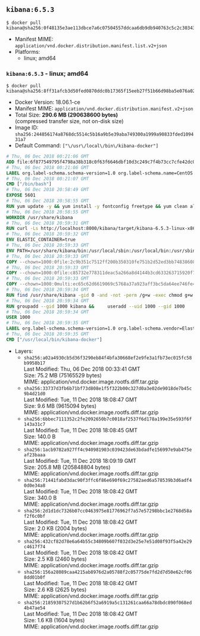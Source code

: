 ## `kibana:6.5.3`

```console
$ docker pull kibana@sha256:0f48135e3ae113dbce7a6c07504557ddcaa6db9db940763c5c2c30343a6691d6
```

-	Manifest MIME: `application/vnd.docker.distribution.manifest.list.v2+json`
-	Platforms:
	-	linux; amd64

### `kibana:6.5.3` - linux; amd64

```console
$ docker pull kibana@sha256:8ff31afcb3d50fed0870ddc0b17365f15eeb27f51b66d98ba5e076a020646482
```

-	Docker Version: 18.06.1-ce
-	Manifest MIME: `application/vnd.docker.distribution.manifest.v2+json`
-	Total Size: **290.6 MB (290638600 bytes)**  
	(compressed transfer size, not on-disk size)
-	Image ID: `sha256:244856174a8768dc5514c5b16a9b5e39aba749300a1999a90833fded109431a7`
-	Default Command: `["\/usr\/local\/bin\/kibana-docker"]`

```dockerfile
# Thu, 06 Dec 2018 00:21:06 GMT
ADD file:6f877549795f4798a38b318c0f63f6646dbf10d3c249c7f4b73cc7cfe42dc0f5 in / 
# Thu, 06 Dec 2018 00:21:06 GMT
LABEL org.label-schema.schema-version=1.0 org.label-schema.name=CentOS Base Image org.label-schema.vendor=CentOS org.label-schema.license=GPLv2 org.label-schema.build-date=20181205
# Thu, 06 Dec 2018 00:21:07 GMT
CMD ["/bin/bash"]
# Thu, 06 Dec 2018 20:58:49 GMT
EXPOSE 5601
# Thu, 06 Dec 2018 20:58:55 GMT
RUN yum update -y && yum install -y fontconfig freetype && yum clean all
# Thu, 06 Dec 2018 20:58:55 GMT
WORKDIR /usr/share/kibana
# Thu, 06 Dec 2018 20:59:31 GMT
RUN curl -Ls http://localhost:8000/kibana/target/kibana-6.5.3-linux-x86_64.tar.gz | tar --strip-components=1 -zxf - &&     ln -s /usr/share/kibana /opt/kibana &&     chown -R 1000:0 . &&     chmod -R g=u /usr/share/kibana &&     find /usr/share/kibana -type d -exec chmod g+s {} \;
# Thu, 06 Dec 2018 20:59:32 GMT
ENV ELASTIC_CONTAINER=true
# Thu, 06 Dec 2018 20:59:33 GMT
ENV PATH=/usr/share/kibana/bin:/usr/local/sbin:/usr/local/bin:/usr/sbin:/usr/bin:/sbin:/bin
# Thu, 06 Dec 2018 20:59:33 GMT
COPY --chown=1000:0file:2c9b351c7512ff200b350310fe751b2d52ed3bb748386081bbc89592fdf7eff2 in /usr/share/kibana/config/kibana.yml 
# Thu, 06 Dec 2018 20:59:33 GMT
COPY --chown=1000:0file:c85732e778311deac5a266a8d4144b3cd633263715920f796973739ae3f07ab0 in /usr/local/bin/ 
# Thu, 06 Dec 2018 20:59:33 GMT
COPY --chown=1000:0multi:ec65c62d6619069c5768a37a923aff3bc5da64ee746fe458069d0826e9e080cf in /usr/share/kibana/config/ 
# Thu, 06 Dec 2018 20:59:34 GMT
RUN find /usr/share/kibana -gid 0 -and -not -perm /g+w -exec chmod g+w {} \;
# Thu, 06 Dec 2018 20:59:34 GMT
RUN groupadd --gid 1000 kibana &&     useradd --uid 1000 --gid 1000       --home-dir /usr/share/kibana --no-create-home       kibana
# Thu, 06 Dec 2018 20:59:34 GMT
USER 1000
# Thu, 06 Dec 2018 20:59:35 GMT
LABEL org.label-schema.schema-version=1.0 org.label-schema.vendor=Elastic org.label-schema.name=kibana org.label-schema.version=6.5.3 org.label-schema.url=https://www.elastic.co/products/kibana org.label-schema.vcs-url=https://github.com/elastic/kibana-docker license=Elastic License
# Thu, 06 Dec 2018 20:59:35 GMT
CMD ["/usr/local/bin/kibana-docker"]
```

-	Layers:
	-	`sha256:a02a4930cb5d36f3290eb84f4bfa30668ef2e9fe3a1fb73ec015fc58b9958b17`  
		Last Modified: Thu, 06 Dec 2018 00:33:41 GMT  
		Size: 75.2 MB (75165529 bytes)  
		MIME: application/vnd.docker.image.rootfs.diff.tar.gzip
	-	`sha256:33737d3fb6b71bf73d808e1f5f322b00c327d0a3e02de9018de7b45c9b4d21d0`  
		Last Modified: Tue, 11 Dec 2018 18:08:47 GMT  
		Size: 9.6 MB (9615094 bytes)  
		MIME: application/vnd.docker.image.rootfs.diff.tar.gzip
	-	`sha256:6bbec7111352c2fe2092650b7c0018af2537f6d178a199e35e593f6f143a31c7`  
		Last Modified: Tue, 11 Dec 2018 18:08:45 GMT  
		Size: 140.0 B  
		MIME: application/vnd.docker.image.rootfs.diff.tar.gzip
	-	`sha256:1acb9782a927ff4c940981903c039423de63bdadfe156997e9ab475eaf23baaa`  
		Last Modified: Tue, 11 Dec 2018 18:09:19 GMT  
		Size: 205.8 MB (205848804 bytes)  
		MIME: application/vnd.docker.image.rootfs.diff.tar.gzip
	-	`sha256:71441fabd3dac90f3ffc6f86e690f69c27582aed6a578539b3d6adf40d0e34a8`  
		Last Modified: Tue, 11 Dec 2018 18:08:42 GMT  
		Size: 340.0 B  
		MIME: application/vnd.docker.image.rootfs.diff.tar.gzip
	-	`sha256:2d1d1dc7326b07cc0463975e81776962f7a57e57298bbc1e2768d58af2f6c0bf`  
		Last Modified: Tue, 11 Dec 2018 18:08:42 GMT  
		Size: 2.0 KB (2004 bytes)  
		MIME: application/vnd.docker.image.rootfs.diff.tar.gzip
	-	`sha256:432cf82d78e6a64b55c34809b607f032d3e25e7e51d08f93f5a42e29c4617f74`  
		Last Modified: Tue, 11 Dec 2018 18:08:42 GMT  
		Size: 2.5 KB (2460 bytes)  
		MIME: application/vnd.docker.image.rootfs.diff.tar.gzip
	-	`sha256:156a28089caa4215ab8976d2a05788f2c05775de7fd2d7d50e62cf068dd01b0f`  
		Last Modified: Tue, 11 Dec 2018 18:08:42 GMT  
		Size: 2.6 KB (2625 bytes)  
		MIME: application/vnd.docker.image.rootfs.diff.tar.gzip
	-	`sha256:21859307527d1b62b6f52a6919a5c131261caa66a78dbdc890f068ed4b47ae54`  
		Last Modified: Tue, 11 Dec 2018 18:08:42 GMT  
		Size: 1.6 KB (1604 bytes)  
		MIME: application/vnd.docker.image.rootfs.diff.tar.gzip
